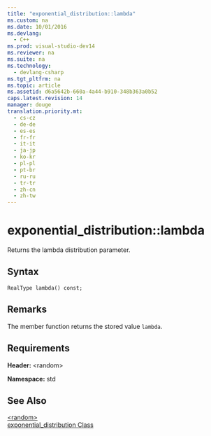 ```yaml
---
title: "exponential_distribution::lambda"
ms.custom: na
ms.date: 10/01/2016
ms.devlang: 
  - C++
ms.prod: visual-studio-dev14
ms.reviewer: na
ms.suite: na
ms.technology: 
  - devlang-csharp
ms.tgt_pltfrm: na
ms.topic: article
ms.assetid: d6a5642b-660a-4a44-b910-348b363a0b52
caps.latest.revision: 14
manager: douge
translation.priority.mt: 
  - cs-cz
  - de-de
  - es-es
  - fr-fr
  - it-it
  - ja-jp
  - ko-kr
  - pl-pl
  - pt-br
  - ru-ru
  - tr-tr
  - zh-cn
  - zh-tw
---
```

# exponential_distribution::lambda
Returns the lambda distribution parameter.  
  
## Syntax  
  
```  
RealType lambda() const;  
```  
  
## Remarks  
 The member function returns the stored value `lambda`.  
  
## Requirements  
 **Header:** <random\>  
  
 **Namespace:** std  
  
## See Also  
 [<random\>](../Topic/%3Crandom%3E.md)   
 [exponential_distribution Class](../Topic/exponential_distribution%20Class.md)